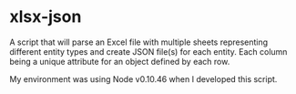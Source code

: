 # xlsx-json
A script that will parse an Excel file with multiple sheets representing different entity types and create JSON file(s) for each entity. 
Each column being a unique attribute for an object defined by each row.

My environment was using Node v0.10.46 when I developed this script.
